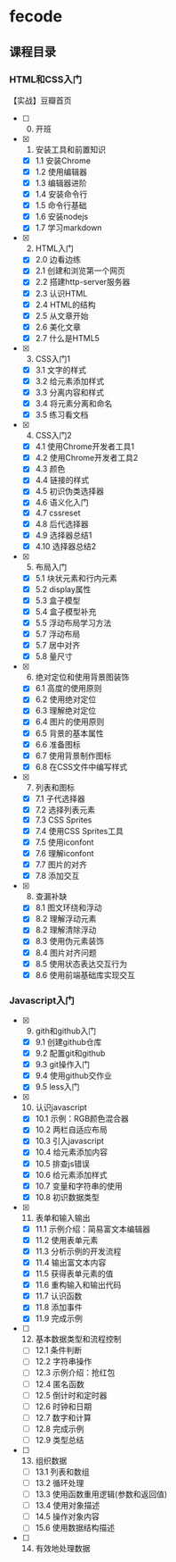 # fecode

## 课程目录

### HTML和CSS入门

【实战】豆瓣首页

- [ ] 0. 开班
- [x] 1. 安装工具和前置知识
  - [x] 1.1 安装Chrome 
  - [x] 1.2 使用编辑器
  - [x] 1.3 编辑器进阶
  - [x] 1.4 安装命令行
  - [x] 1.5 命令行基础
  - [x] 1.6 安装nodejs
  - [x] 1.7 学习markdown 
- [x] 2. HTML入门
  - [x] 2.0 边看边练
  - [x] 2.1 创建和浏览第一个网页
  - [x] 2.2 搭建http-server服务器
  - [x] 2.3 认识HTML
  - [x] 2.4 HTML的结构
  - [x] 2.5 从文章开始
  - [x] 2.6 美化文章
  - [x] 2.7 什么是HTML5
- [x] 3. CSS入门1
  - [x] 3.1 文字的样式
  - [x] 3.2 给元素添加样式
  - [x] 3.3 分离内容和样式
  - [x] 3.4 将元素分离和命名
  - [x] 3.5 练习看文档
- [x] 4. CSS入门2
  - [x] 4.1 使用Chrome开发者工具1
  - [x] 4.2 使用Chrome开发者工具2
  - [x] 4.3 颜色
  - [x] 4.4 链接的样式
  - [x] 4.5 初识伪类选择器
  - [x] 4.6 语义化入门
  - [x] 4.7 cssreset
  - [x] 4.8 后代选择器
  - [x] 4.9 选择器总结1
  - [x] 4.10 选择器总结2
- [x] 5. 布局入门
  - [x] 5.1 块状元素和行内元素
  - [x] 5.2 display属性
  - [x] 5.3 盒子模型
  - [x] 5.4 盒子模型补充
  - [x] 5.5 浮动布局学习方法
  - [x] 5.7 浮动布局
  - [x] 5.7 居中对齐
  - [x] 5.8 量尺寸
- [x] 6. 绝对定位和使用背景图装饰
  - [x] 6.1 高度的使用原则
  - [x] 6.2 使用绝对定位
  - [x] 6.3 理解绝对定位
  - [x] 6.4 图片的使用原则 
  - [x] 6.5 背景的基本属性
  - [x] 6.6 准备图标
  - [x] 6.7 使用背景制作图标
  - [x] 6.8 在CSS文件中编写样式
- [x] 7. 列表和图标
  - [x] 7.1 子代选择器
  - [x] 7.2 选择列表元素
  - [x] 7.3 CSS Sprites
  - [x] 7.4 使用CSS Sprites工具
  - [x] 7.5 使用iconfont
  - [x] 7.6 理解iconfont
  - [x] 7.7 图片的对齐
  - [x] 7.8 添加交互
- [x] 8. 查漏补缺
  - [x] 8.1 图文环绕和浮动
  - [x] 8.2 理解浮动元素
  - [x] 8.2 理解清除浮动
  - [x] 8.3 使用伪元素装饰
  - [x] 8.4 图片对齐问题
  - [x] 8.5 使用状态表达交互行为
  - [x] 8.6 使用前端基础库实现交互

### Javascript入门

- [x] 9. gith和github入门
  - [x] 9.1 创建github仓库
  - [x] 9.2 配置git和github
  - [x] 9.3 git操作入门
  - [x] 9.4 使用github交作业
  - [x] 9.5 less入门
- [x] 10. 认识javascript
  - [x] 10.1 示例：RGB颜色混合器
  - [x] 10.2 两栏自适应布局
  - [x] 10.3 引入javascript 
  - [x] 10.4 给元素添加内容
  - [x] 10.5 排查js错误
  - [x] 10.6 给元素添加样式
  - [x] 10.7 变量和字符串的使用
  - [x] 10.8 初识数据类型
- [x] 11. 表单和输入输出
  - [x] 11.1 示例介绍：简易富文本编辑器
  - [x] 11.2 使用表单元素
  - [x] 11.3 分析示例的开发流程
  - [x] 11.4 输出富文本内容
  - [x] 11.5 获得表单元素的值
  - [x] 11.6 重构输入和输出代码
  - [x] 11.7 认识函数
  - [x] 11.8 添加事件
  - [x] 11.9 完成示例
- [ ] 12. 基本数据类型和流程控制
  - [ ] 12.1 条件判断
  - [ ] 12.2 字符串操作
  - [ ] 12.3 示例介绍：抢红包
  - [ ] 12.4 匿名函数
  - [ ] 12.5 倒计时和定时器
  - [ ] 12.6 时钟和日期
  - [ ] 12.7 数字和计算
  - [ ] 12.8 完成示例
  - [ ] 12.9 类型总结
- [ ] 13. 组织数据
  - [ ] 13.1 列表和数组
  - [ ] 13.2 循环处理
  - [ ] 13.3 使用函数重用逻辑(参数和返回值)
  - [ ] 13.4 使用对象描述
  - [ ] 14.5 操作对象内容
  - [ ] 15.6 使用数据结构描述
- [ ] 14. 有效地处理数据
  